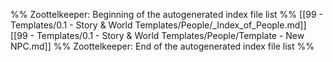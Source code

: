 %% Zoottelkeeper: Beginning of the autogenerated index file list  %%
 [[99 - Templates/0.1 - Story & World Templates/People/_Index_of_People.md]]
 [[99 - Templates/0.1 - Story & World Templates/People/Template - New NPC.md]]
%% Zoottelkeeper: End of the autogenerated index file list  %%
